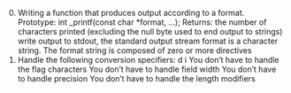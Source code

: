0. Writing a function that produces output according to a format.
   Prototype: int _printf(const char *format, ...);
   Returns: the number of characters printed (excluding the null byte used to end output to strings)
   write output to stdout, the standard output stream
   format is a character string. The format string is composed of zero or more directives
1. Handle the following conversion specifiers:
    d
    i
    You don’t have to handle the flag characters
    You don’t have to handle field width
    You don’t have to handle precision
    You don’t have to handle the length modifiers

